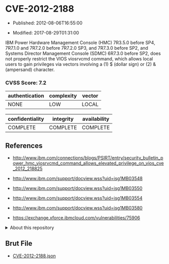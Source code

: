 # CVE-2012-2188

- Published: 2012-08-06T16:55:00

- Modified: 2017-08-29T01:31:00

IBM Power Hardware Management Console (HMC) 7R3.5.0 before SP4, 7R7.1.0 and 7R7.2.0 before 7R7.2.0 SP3, and 7R7.3.0 before SP2, and Systems Director Management Console (SDMC) 6R7.3.0 before SP2, does not properly restrict the VIOS viosrvcmd command, which allows local users to gain privileges via vectors involving a (1) $ (dollar sign) or (2) & (ampersand) character.

### CVSS Score: **7.2**

| authentication | complexity | vector |
| --- | --- | --- |
| NONE | LOW | LOCAL |

| confidentiality | integrity | availability |
| --- | --- | --- |
| COMPLETE | COMPLETE | COMPLETE |

## References

* http://www.ibm.com/connections/blogs/PSIRT/entry/security_bulletin_power_hmc_viosrvcmd_command_allows_elevated_privilege_on_vios_cve_2012_218825

* http://www.ibm.com/support/docview.wss?uid=isg1MB03548

* http://www.ibm.com/support/docview.wss?uid=isg1MB03550

* http://www.ibm.com/support/docview.wss?uid=isg1MB03554

* http://www.ibm.com/support/docview.wss?uid=isg1MB03580

* https://exchange.xforce.ibmcloud.com/vulnerabilities/75906

<details>
<summary>About this repository</summary> 

  This repository is part of the project [Live Hack CVE](https://github.com/Live-Hack-CVE). Main website can be found [www.live-hack.org](https://www.live-hack.org) 
  
  Made by [Sn0wAlice](https://github.com/Sn0wAlice) for the people that care about security and need to have a feed of the latest CVEs. Hope you enjoy it, don't forget to star the repo and follow me on [Twitter](https://twitter.com/Sn0wAlice) and [Github](https://github.com/Sn0wAlice). And that is my [personnal website](https://www.alice-snow.me/)

  - [Home Page](https://github.com/Live-Hack-CVE)
  - [Framework](https://github.com/Live-Hack-CVE/cve-framework)
  - [CVE database](https://github.com/Live-Hack-CVE/full_database)
  - [Changelog](https://github.com/Live-Hack-CVE/Changelog)
</details>

## Brut File

* [CVE-2012-2188.json](https://raw.githubusercontent.com/Live-Hack-CVE/full_database/main/cves/2012/CVE-2012-2188.json)


